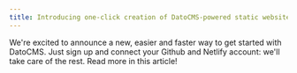 ```yaml
---
title: Introducing one-click creation of DatoCMS-powered static websites
---
```


We're excited to announce a new, easier and faster way to get started with DatoCMS. Just sign up and connect your Github and Netlify account: we'll take care of the rest. Read more in this article!